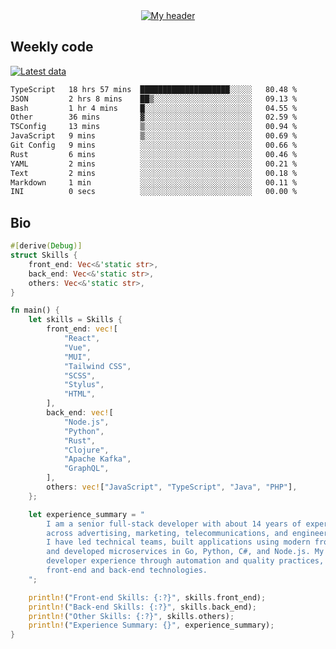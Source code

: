 <div align="center">
  <a href="https://skvggor.dev">
    <img src="https://github.com/skvggor/skvggor/assets/958723/d0c9aa9c-0c21-4219-acff-3d4f36f94691" alt="My header" />
  </a>
</div>


## Weekly code

[![Latest data](https://github.com/skvggor/skvggor/actions/workflows/main.yml/badge.svg)](https://github.com/skvggor/skvggor/actions/workflows/main.yml)

<!--START_SECTION:waka-->

```txt
TypeScript   18 hrs 57 mins  ████████████████████░░░░░   80.48 %
JSON         2 hrs 8 mins    ██▒░░░░░░░░░░░░░░░░░░░░░░   09.13 %
Bash         1 hr 4 mins     █░░░░░░░░░░░░░░░░░░░░░░░░   04.55 %
Other        36 mins         ▓░░░░░░░░░░░░░░░░░░░░░░░░   02.59 %
TSConfig     13 mins         ▒░░░░░░░░░░░░░░░░░░░░░░░░   00.94 %
JavaScript   9 mins          ▒░░░░░░░░░░░░░░░░░░░░░░░░   00.69 %
Git Config   9 mins          ░░░░░░░░░░░░░░░░░░░░░░░░░   00.66 %
Rust         6 mins          ░░░░░░░░░░░░░░░░░░░░░░░░░   00.46 %
YAML         2 mins          ░░░░░░░░░░░░░░░░░░░░░░░░░   00.21 %
Text         2 mins          ░░░░░░░░░░░░░░░░░░░░░░░░░   00.18 %
Markdown     1 min           ░░░░░░░░░░░░░░░░░░░░░░░░░   00.11 %
INI          0 secs          ░░░░░░░░░░░░░░░░░░░░░░░░░   00.00 %
```

<!--END_SECTION:waka-->

## Bio

```rust
#[derive(Debug)]
struct Skills {
    front_end: Vec<&'static str>,
    back_end: Vec<&'static str>,
    others: Vec<&'static str>,
}

fn main() {
    let skills = Skills {
        front_end: vec![
            "React",
            "Vue",
            "MUI",
            "Tailwind CSS",
            "SCSS",
            "Stylus",
            "HTML",
        ],
        back_end: vec![
            "Node.js",
            "Python",
            "Rust",
            "Clojure",
            "Apache Kafka",
            "GraphQL",
        ],
        others: vec!["JavaScript", "TypeScript", "Java", "PHP"],
    };

    let experience_summary = "
        I am a senior full-stack developer with about 14 years of experience in large-scale projects
        across advertising, marketing, telecommunications, and engineering sectors.
        I have led technical teams, built applications using modern front-end frameworks like React and Vue,
        and developed microservices in Go, Python, C#, and Node.js. My recent work focuses on improving
        developer experience through automation and quality practices, leveraging my skills in both
        front-end and back-end technologies.
    ";

    println!("Front-end Skills: {:?}", skills.front_end);
    println!("Back-end Skills: {:?}", skills.back_end);
    println!("Other Skills: {:?}", skills.others);
    println!("Experience Summary: {}", experience_summary);
}
```
<!-- </details> -->

<!-- <div align="center">
  <h2>🤖 Recent Code Activity</h2>
  <img width="500" src="https://github-readme-stats.vercel.app/api/wakatime?username=skvggor&hide_title=true&layout=compact&theme=transparent" alt="Wakatime Stats" />
</div>

<br>

<div align="center">
  <h2>📈 GitHub Stats</h2>
  <img width="500" src="https://github-readme-stats.vercel.app/api?username=skvggor&show_icons=true&theme=transparent&hide_title=true&count_private=true" alt="GitHub Stats" />
</div>
 -->
